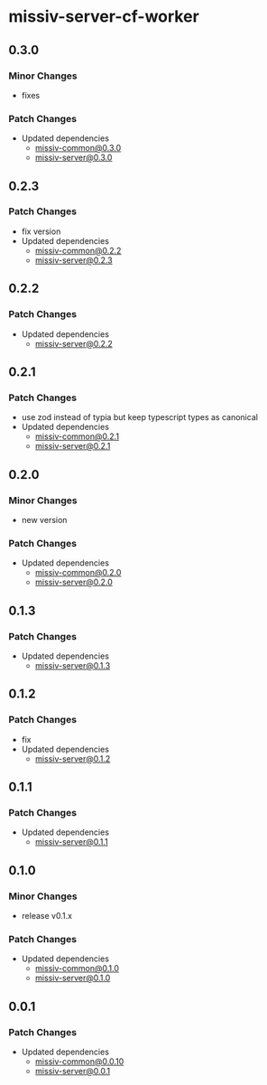 # missiv-server-cf-worker

## 0.3.0

### Minor Changes

- fixes

### Patch Changes

- Updated dependencies
  - missiv-common@0.3.0
  - missiv-server@0.3.0

## 0.2.3

### Patch Changes

- fix version
- Updated dependencies
  - missiv-common@0.2.2
  - missiv-server@0.2.3

## 0.2.2

### Patch Changes

- Updated dependencies
  - missiv-server@0.2.2

## 0.2.1

### Patch Changes

- use zod instead of typia but keep typescript types as canonical
- Updated dependencies
  - missiv-common@0.2.1
  - missiv-server@0.2.1

## 0.2.0

### Minor Changes

- new version

### Patch Changes

- Updated dependencies
  - missiv-common@0.2.0
  - missiv-server@0.2.0

## 0.1.3

### Patch Changes

- Updated dependencies
  - missiv-server@0.1.3

## 0.1.2

### Patch Changes

- fix
- Updated dependencies
  - missiv-server@0.1.2

## 0.1.1

### Patch Changes

- Updated dependencies
  - missiv-server@0.1.1

## 0.1.0

### Minor Changes

- release v0.1.x

### Patch Changes

- Updated dependencies
  - missiv-common@0.1.0
  - missiv-server@0.1.0

## 0.0.1

### Patch Changes

- Updated dependencies
  - missiv-common@0.0.10
  - missiv-server@0.0.1
